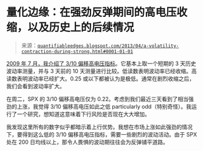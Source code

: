 <!--yml

分类：未分类

日期：2024-05-18 08:42:29

-->

# 量化边缘：在强劲反弹期间的高电压收缩，以及历史上的后续情况

> 来源：[`quantifiableedges.blogspot.com/2013/04/a-volatility-contraction-during-strong.html#0001-01-01`](http://quantifiableedges.blogspot.com/2013/04/a-volatility-contraction-during-strong.html#0001-01-01)

[2009 年 7 月，我介绍了 3/10 偏移高电压指标](http://quantifiableedges.blogspot.com/2009/07/what-happens-after-sharp-contraction-in.html)。它基本上取一个短期的 3 天历史波动率测量，并与 3 天前的 10 天测量进行比较。低读数表明波动率已经收缩。高读数表明波动率已经扩大。0.25 或以下都被认为是极低。通常在剧烈收缩之后，我们会看到波动率扩大。

在周二，SPX 的 3/10 偏移高电压仅为 0.22。考虑到我们最近三天看到了相当强劲的上涨，我觉得 3/10 偏移高电压如此之低 particularly odd（特别奇怪）。我运行了一个研究，想知道这意味着下行风险是否现在大大增加。

我发现这里所有的数字似乎都暗示着上行优势。我想在市场上涨如此强劲的情况下，要得到这么低的 3/10 偏移高电压指标，需要一些剧烈的波动活动。由于 SPX 处在 200 日均线以上，那令人畏惧的波动期往往会为反弹铺平道路。
